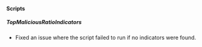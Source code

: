 
#### Scripts
##### TopMaliciousRatioIndicators
- Fixed an issue where the script failed to run if no indicators were found.
